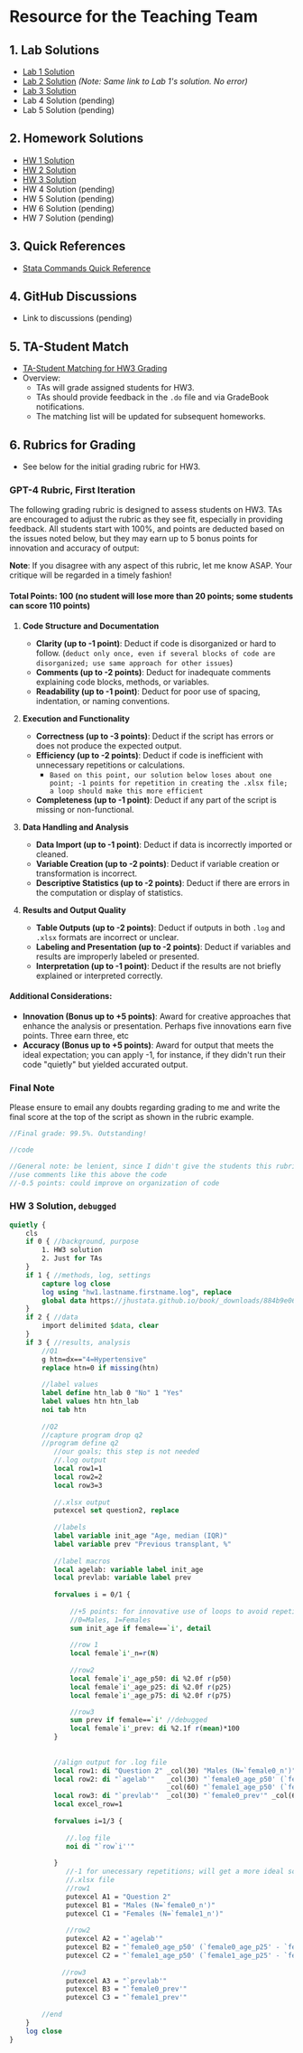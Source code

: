 ﻿
# Resource for the Teaching Team

## 1. Lab Solutions
   - [Lab 1 Solution](lab1sol.md)
   - [Lab 2 Solution](lab1sol.md) *(Note: Same link to Lab 1's solution. No error)*
   - [Lab 3 Solution](lab3sol.md)
   - Lab 4 Solution (pending)
   - Lab 5 Solution (pending)

## 2. Homework Solutions
   - [HW 1 Solution](hw1sol.md)
   - [HW 2 Solution](hw2sol.md)
   - [HW 3 Solution](hw3sol.md)
   - HW 4 Solution (pending)
   - HW 5 Solution (pending)
   - HW 6 Solution (pending)
   - HW 7 Solution (pending)

## 3. Quick References
   - [Stata Commands Quick Reference](https://jhustata.github.io/basic/chapter3.html#commands-that-run-without-additional-syntax)

## 4. GitHub Discussions
   - Link to discussions (pending)

## 5. TA-Student Match
   - [TA-Student Matching for HW3 Grading](tastudentmatch.md)
   - Overview:
     - TAs will grade assigned students for HW3.
     - TAs should provide feedback in the `.do` file and via GradeBook notifications.
     - The matching list will be updated for subsequent homeworks.

## 6. Rubrics for Grading
   - See below for the initial grading rubric for HW3.

### GPT-4 Rubric, First Iteration

The following grading rubric is designed to assess students on HW3. TAs are encouraged to adjust the rubric as they see fit, especially in providing feedback. All students start with 100%, and points are deducted based on the issues noted below, but they may earn up to 5 bonus points for innovation and accuracy of output:

**Note**: If you disagree with any aspect of this rubric, let me know ASAP. Your critique will be regarded in a timely fashion!

#### Total Points: 100 (no student will lose more than 20 points; some students can score 110 points)

1. **Code Structure and Documentation**
   - **Clarity (up to -1 point)**: Deduct if code is disorganized or hard to follow. (`deduct only once, even if several blocks of code are disorganized; use same approach for other issues`)
   - **Comments (up to -2 points)**: Deduct for inadequate comments explaining code blocks, methods, or variables.
   - **Readability (up to -1 point)**: Deduct for poor use of spacing, indentation, or naming conventions.

2. **Execution and Functionality**
   - **Correctness (up to -3 points)**: Deduct if the script has errors or does not produce the expected output.
   - **Efficiency (up to -2 points)**: Deduct if code is inefficient with unnecessary repetitions or calculations. 
      - `Based on this point, our solution below loses about one point; -1 points for repetition in creating the .xlsx file; a loop should make this more efficient`
   - **Completeness (up to -1 point)**: Deduct if any part of the script is missing or non-functional.

3. **Data Handling and Analysis**
   - **Data Import (up to -1 point)**: Deduct if data is incorrectly imported or cleaned.
   - **Variable Creation (up to -2 points)**: Deduct if variable creation or transformation is incorrect.
   - **Descriptive Statistics (up to -2 points)**: Deduct if there are errors in the computation or display of statistics.

4. **Results and Output Quality**
   - **Table Outputs (up to -2 points)**: Deduct if outputs in both `.log` and `.xlsx` formats are incorrect or unclear.
   - **Labeling and Presentation (up to -2 points)**: Deduct if variables and results are improperly labeled or presented.
   - **Interpretation (up to -1 point)**: Deduct if the results are not briefly explained or interpreted correctly.

#### Additional Considerations:
- **Innovation (Bonus up to +5 points)**: Award for creative approaches that enhance the analysis or presentation. Perhaps five innovations earn five points. Three earn three, etc
- **Accuracy (Bonus up to +5 points)**: Award for output that meets the ideal expectation; you can apply -1, for instance, if they didn't run their code "quietly" but yielded accurated output.

### Final Note
Please ensure to email any doubts regarding grading to me and write the final score at the top of the script as shown in the rubric example.


```stata
//Final grade: 99.5%. Outstanding!

//code

//General note: be lenient, since I didn't give the students this rubric early enough (the rubric is really lenient anyway!)
//use comments like this above the code
//-0.5 points: could improve on organization of code

```


### HW 3 Solution, `debugged`

```stata
quietly { 
	cls
	if 0 { //background, purpose
		1. HW3 solution
		2. Just for TAs
	}
	if 1 { //methods, log, settings
		capture log close 
		log using "hw1.lastname.firstname.log", replace 
		global data https://jhustata.github.io/book/_downloads/884b9e06eb29f89b1b87da4eab39775d/hw1.txt
	}
	if 2 { //data
		import delimited $data, clear 
	}
	if 3 { //results, analysis
		//Q1
		g htn=dx=="4=Hypertensive"
		replace htn=0 if missing(htn)
		
		//label values
		label define htn_lab 0 "No" 1 "Yes"
		label values htn htn_lab 
		noi tab htn 
		
		//Q2
		//capture program drop q2
		//program define q2
		   //our goals; this step is not needed
		   //.log output
		   local row1=1
		   local row2=2
		   local row3=3
		   
		   //.xlsx output
		   putexcel set question2, replace 
		   
		   //labels
		   label variable init_age "Age, median (IQR)"
		   label variable prev "Previous transplant, %"
		   
		   //label macros 
		   local agelab: variable label init_age
		   local prevlab: variable label prev 
			  
		   forvalues i = 0/1 {
		   	   
			   //+5 points: for innovative use of loops to avoid repetition
			   //0=Males, 1=Females 
		       sum init_age if female==`i', detail
		   
		       //row 1
		       local female`i'_n=r(N)
		   
		       //row2
		       local female`i'_age_p50: di %2.0f r(p50)
		       local female`i'_age_p25: di %2.0f r(p25)
		       local female`i'_age_p75: di %2.0f r(p75)

		       //row3
		       sum prev if female==`i' //debugged
		       local female`i'_prev: di %2.1f r(mean)*100
		   }   
		   
		   
		   //align output for .log file 
		   local row1: di "Question 2" _col(30) "Males (N=`female0_n')" _col(60) "Females (N=`females1_n')"
		   local row2: di "`agelab'"   _col(30) "`female0_age_p50' (`female0_age_p25' - `female0_age_p75')" ///
		                               _col(60) "`female1_age_p50' (`female1_age_p25' - `female1_age_p75')"
		   local row3: di "`prevlab'"  _col(30) "`female0_prev'" _col(60) "`female1_prev'"
		   local excel_row=1
		   
		   forvalues i=1/3 {
		      
			  //.log file
			  noi di "`row`i''"	
			  
	       }
		   	  //-1 for unecessary repetitions; will get a more ideal solution later  
			  //.xlsx file
			  //row1
			  putexcel A1 = "Question 2"
			  putexcel B1 = "Males (N=`female0_n')"
			  putexcel C1 = "Females (N=`female1_n')"
			  
			  //row2
			  putexcel A2 = "`agelab'"
			  putexcel B2 = "`female0_age_p50' (`female0_age_p25' - `female0_age_p75')"
			  putexcel C2 = "`female1_age_p50' (`female1_age_p25' - `female1_age_p75')"
			  
			 //row3
			  putexcel A3 = "`prevlab'"
			  putexcel B3 = "`female0_prev'"
			  putexcel C3 = "`female1_prev'"
		  
		//end 
	}
	log close 
}
```
 